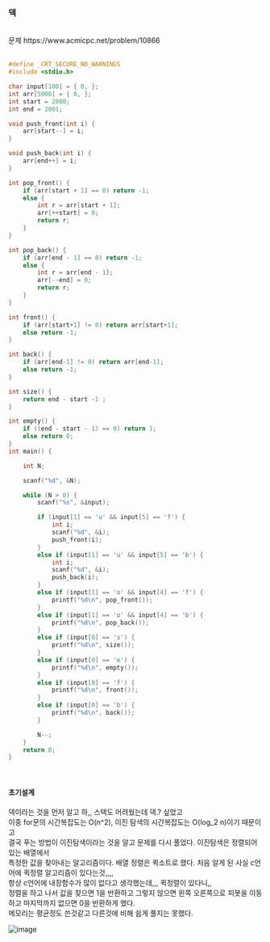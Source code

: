### 덱

<br>
문제 https://www.acmicpc.net/problem/10866
<br>
<br>


```C
#define _CRT_SECURE_NO_WARNINGS 
#include <stdio.h>

char input[100] = { 0, };
int arr[5000] = { 0, };
int start = 2000;
int end = 2001;

void push_front(int i) {
	arr[start--] = i;
}

void push_back(int i) {
	arr[end++] = i;
}

int pop_front() {
	if (arr[start + 1] == 0) return -1;
	else {
		int r = arr[start + 1];
		arr[++start] = 0; 
		return r;
	}
}

int pop_back() {
	if (arr[end - 1] == 0) return -1;
	else {
		int r = arr[end - 1];
		arr[--end] = 0;
		return r;
	}
}

int front() {
	if (arr[start+1] != 0) return arr[start+1];
	else return -1;
}

int back() {
	if (arr[end-1] != 0) return arr[end-1];
	else return -1;
}

int size() {
	return end - start -1 ;
}

int empty() {
	if ((end - start - 1) == 0) return 1;
	else return 0;
}
int main() {

	int N;

	scanf("%d", &N);

	while (N > 0) {
		scanf("%s", &input);

		if (input[1] == 'u' && input[5] == 'f') {
			int i;
			scanf("%d", &i);
			push_front(i);
		}
		else if (input[1] == 'u' && input[5] == 'b') {
			int i;
			scanf("%d", &i);
			push_back(i);
		}
		else if (input[1] == 'o' && input[4] == 'f') {
			printf("%d\n", pop_front());
		}
		else if (input[1] == 'o' && input[4] == 'b') {
			printf("%d\n", pop_back());
		}
		else if (input[0] == 's') {
			printf("%d\n", size());
		}
		else if (input[0] == 'e') {
			printf("%d\n", empty());
		}
		else if (input[0] == 'f') {
			printf("%d\n", front());
		}
		else if (input[0] == 'b') {
			printf("%d\n", back());
		}

		N--;
	}
	return 0;
}
```
<br>

#### 초기설계
덱이라는 것을 먼저 알고 하,, 스택도 어려웠는데 덱.? 싶었고<br>
이중 for문의 시간복잡도는 O(n^2),  이진 탐색의 시간복잡도는 O(log_2 n)이기 때문이고<br>
결국 푸는 방법이 이진탐색이라는 것을 알고 문제를 다시 풀었다. 이진탐색은 정렬되어있는 배열에서<br>
특정한 값을 찾아내는 알고리즘이다. 배열 정렬은 퀵소트로 했다. 처음 알게 된 사실 c언어에 퀵정렬 알고리즘이 있다는것,,,,<br>
항상 c언어에 내장함수가 많이 없다고 생각했는데,,, 퀵정렬이 있다니,,<br>
정렬을 하고 나서 값을 찾으면 1을 반환하고 그렇지 않으면 왼쪽 오른쪽으로 피봇을 이동하고 마지막까지 없으면 0을 반환하게 했다.<br>
메모리는 평균정도 쓴것같고 다른것에 비해 쉽게 풀지는 못했다.<br>

![image](https://user-images.githubusercontent.com/84511374/142084530-26a8887e-ea05-444d-9480-079071d54d4f.png)


